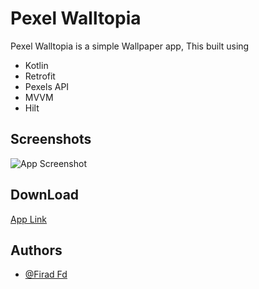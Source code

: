 
# Pexel Walltopia

Pexel Walltopia is a  simple Wallpaper app, This built using 
- Kotlin
- Retrofit 
- Pexels API
- MVVM
- Hilt
## Screenshots

![App Screenshot](https://firebasestorage.googleapis.com/v0/b/app-screenshot-352c0.appspot.com/o/Pexel%20Walltopia.png?alt=media&token=f060956d-4912-4b0e-86e4-4877861bb920)

## DownLoad
[App Link](https://github.com/FiradFd/Pexel-Walltopia/blob/main/app/release/Pexel%20Walltopia.apk)

## Authors
- [@Firad Fd](https://www.github.com/firadfd)



